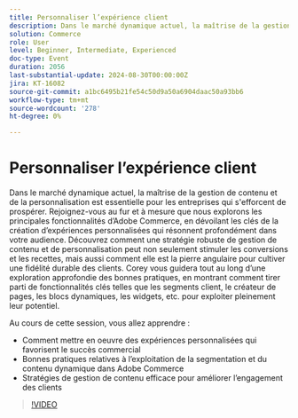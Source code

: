 ```yaml
---
title: Personnaliser l’expérience client
description: Dans le marché dynamique actuel, la maîtrise de la gestion de contenu et de la personnalisation est essentielle pour les entreprises qui s'efforcent de prospérer. Rejoignez-vous au fur et à mesure que nous explorons les principales fonctionnalités d’Adobe Commerce, en dévoilant les clés de la création d’expériences personnalisées qui résonnent profondément dans votre audience. Découvrez comment une stratégie robuste de gestion de contenu et de personnalisation peut non seulement stimuler les conversions et les recettes, mais aussi comment elle est la pierre angulaire pour cultiver une fidélité durable des clients. Corey vous guidera tout au long d’une exploration approfondie des bonnes pratiques, en montrant comment tirer parti de fonctionnalités clés telles que les segments client, le créateur de pages, les blocs dynamiques, les widgets, etc. pour exploiter pleinement leur potentiel. Au cours de cette session, vous apprendrez comment mettre en oeuvre des expériences personnalisées qui favorisent la réussite de l’entreprise Bonnes pratiques pour tirer parti de la segmentation et du contenu dynamique dans les stratégies Adobe Commerce pour une gestion de contenu efficace afin d’améliorer l’engagement des clients.
solution: Commerce
role: User
level: Beginner, Intermediate, Experienced
doc-type: Event
duration: 2056
last-substantial-update: 2024-08-30T00:00:00Z
jira: KT-16082
source-git-commit: a1bc6495b21fe54c50d9a50a6904daac50a93bb6
workflow-type: tm+mt
source-wordcount: '278'
ht-degree: 0%

---
```



# Personnaliser l’expérience client

Dans le marché dynamique actuel, la maîtrise de la gestion de contenu et de la personnalisation est essentielle pour les entreprises qui s&#39;efforcent de prospérer. Rejoignez-vous au fur et à mesure que nous explorons les principales fonctionnalités d’Adobe Commerce, en dévoilant les clés de la création d’expériences personnalisées qui résonnent profondément dans votre audience. Découvrez comment une stratégie robuste de gestion de contenu et de personnalisation peut non seulement stimuler les conversions et les recettes, mais aussi comment elle est la pierre angulaire pour cultiver une fidélité durable des clients. Corey vous guidera tout au long d’une exploration approfondie des bonnes pratiques, en montrant comment tirer parti de fonctionnalités clés telles que les segments client, le créateur de pages, les blocs dynamiques, les widgets, etc. pour exploiter pleinement leur potentiel.

Au cours de cette session, vous allez apprendre :

* Comment mettre en oeuvre des expériences personnalisées qui favorisent le succès commercial
* Bonnes pratiques relatives à l’exploitation de la segmentation et du contenu dynamique dans Adobe Commerce
* Stratégies de gestion de contenu efficace pour améliorer l’engagement des clients

>[!VIDEO](https://video.tv.adobe.com/v/3456942/?learn=on&captions=fre_fr)
